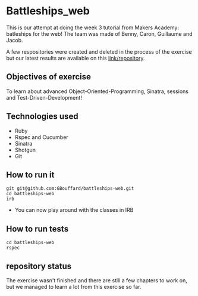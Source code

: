 Battleships_web
===========
This is our attempt at doing the week 3 tutorial from Makers Academy: batleships for the web! The team was made of Benny, Caron, Guillaume and Jacob.

A few respositories were created and deleted in the process of the exercise but our latest results are available on this [link/repository](https://github.com/benny-kollek/battleships_web).

Objectives of exercise
----
To learn about advanced Object-Oriented-Programming, Sinatra, sessions and Test-Driven-Development!

Technologies used
----
- Ruby
- Rspec and Cucumber
- Sinatra
- Shotgun
- Git

How to run it
----
```
git git@github.com:GBouffard/battleships-web.git
cd battleships-web
irb
```
- You can now play around with the classes in IRB

How to run tests
----
```
cd battleships-web
rspec
```

repository status
----
The exercise wasn't finished and there are still a few chapters to work on, but we managed to learn a lot from this exercise so far.